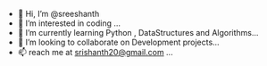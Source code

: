 - 👋 Hi, I’m @sreeshanth
- 👀 I’m interested in coding ...
- 🌱 I’m currently learning Python , DataStructures and Algorithms...
- 💞️ I’m looking to collaborate on Development projects...
- 📫 reach me at srishanth20@gmail.com ...

<!---
sreeshanth/sreeshanth is a ✨ special ✨ repository because its `README.md` (this file) appears on your GitHub profile.
You can click the Preview link to take a look at your changes.
--->
